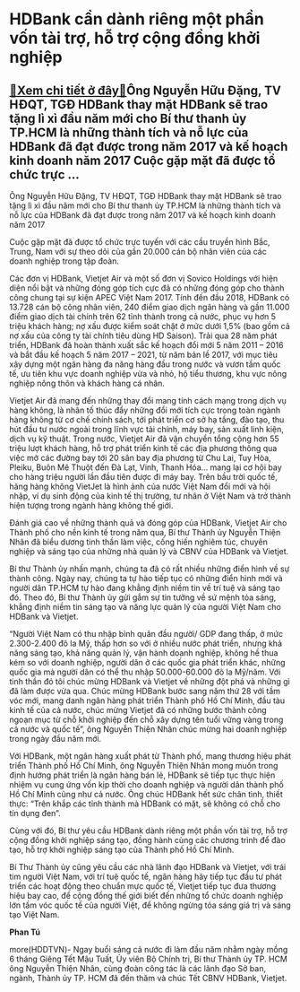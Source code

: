HDBank cần dành riêng một phần vốn tài trợ, hỗ trợ cộng đồng khởi nghiệp
========================================================================

[:gift:Xem chi tiết ở đây:gift:](https://hddtvn.com/hdbank-can-danh-rieng-mot-phan-von-tai-tro-ho-tro-cong-dong-khoi-nghiep/)Ông Nguyễn Hữu Đặng, TV HĐQT, TGĐ HDBank thay mặt HDBank sẽ trao tặng lì xì đầu năm mới cho Bí thư thanh ủy TP.HCM là những thành tích và nỗ lực của HDBank đã đạt được trong năm 2017 và kế hoạch kinh doanh năm 2017 Cuộc gặp mặt đã được tổ chức trực …
----------------------------------------------------------------------------------------------------------------------------------------------------------------------------------------------------------------------------------------------------------







 






 Ông Nguyễn Hữu Đặng, TV HĐQT, TGĐ HDBank thay mặt HDBank sẽ trao tặng lì xì đầu năm mới cho Bí thư thanh ủy TP.HCM là những thành tích và nỗ lực của HDBank đã đạt được trong năm 2017 và kế hoạch kinh doanh năm 2017 


Cuộc gặp mặt đã được tổ chức trực tuyến với các cầu truyền hình Bắc, Trung, Nam với sự theo dõi của gần 20.000 cán bộ nhân viên của các doanh nghiệp trong tập đoàn.


 Các đơn vị HDBank, Vietjet Air và một số đơn vị Sovico Holdings với hiện diện nổi bật và những đóng góp tích cực đã có những đóng góp cho thành công chung tại sự kiện APEC Việt Nam 2017. Tính đến đầu 2018, HDBank có 13.728 cán bộ công nhân viên, 240 điểm giao dịch ngân hàng và gần 11.000 điểm giao dịch tài chính trên 62 tỉnh thành trong cả nước, phục vụ hơn 5 triệu khách hàng; nợ xấu được kiểm soát chặt ở mức dưới 1,5% (bao gồm cả nợ xấu của công ty tài chính tiêu dùng HD Saison). Trải qua 28 năm phát triển, HDBank đã hoàn thành xuất sắc kế hoạch đổi mới 5 năm 2011 – 2016 và bắt đầu kế hoạch 5 năm 2017 – 2021, từ năm bản lề 2017, với mục tiêu xây dựng một ngân hàng đa năng hàng đầu trong nước và vươn tầm quốc tế, ưu tiên khu vực doanh nghiệp vừa và nhỏ, hộ tiểu thương, khu vực nông nghiệp nông thôn và khách hàng cá nhân.


 Vietjet Air đã mang đến những thay đổi mang tính cách mạng trong dịch vụ hàng không, là nhân tố thúc đẩy những đổi mới tích cực trong toàn ngành hàng không từ cơ chế chính sách, tới phát triển cơ sở hạ tầng, đào tạo, thu hút đầu tư nước ngoài trong lĩnh vực tài chính, máy bay, sản xuất linh kiện, dịch vụ kỹ thuật. Trong nước, Vietjet Air đã vận chuyển tổng cộng hơn 55 triệu lượt khách hàng, hỗ trợ phát triển kinh tế các địa phương thông qua việc mở các đường bay tới 20 sân bay địa phương từ Chu Lai, Tuy Hòa, Pleiku, Buôn Mê Thuột đến Đà Lạt, Vinh, Thanh Hóa… mang lại cơ hội bay cho hàng triệu người lần đầu tiên được đi máy bay. Trên bầu trời quốc tế, hãng hàng không VietJet là hình ảnh của nước Việt Nam đổi mới và hội nhập, ví dụ sinh động của kinh tế thị trường, tư nhân ở Việt Nam và trở thành hiện tượng trong ngành hàng không thế giới.


 Đánh giá cao về những thành quả và đóng góp của HDBank, Vietjet Air cho Thành phố cho nền kinh tế trong năm qua, Bí thư Thành ủy Nguyễn Thiện Nhân đã biểu dương tinh thần làm việc, cống hiến nghiêm túc, chuyên nghiệp và sáng tạo của những nhà quản lý và CBNV của HDBank và Vietjet.


 Bí thư Thành ủy nhấn mạnh, chúng ta đã có rất nhiều những điển hình về sự thành công. Ngày nay, chúng ta tự hào tiếp tục có những điển hình mới và người dân TP.HCM tự hào đang khẳng định niềm tin về trí tuệ và sáng tạo đó. Theo đó, Bí thư Thành ủy gửi gắm sự tin tưởng về sứ mệnh tỏa sáng, khẳng định niềm tin sáng tạo và năng lực quản lý của người Việt Nam cho HDBank và Vietjet.


 “Người Việt Nam có thu nhập bình quân đầu người/ GDP đang thấp, ở mức 2.300-2.400 đô la Mỹ, thấp hơn so với ở nhiều nước phát triển, nhưng khả năng sáng tạo, khả năng quản lý, vận hành doanh nghiệp, không hề thua kém so với doanh nghiệp, người dân ở các quốc gia phát triển khác, những quốc gia mà người dân có thể thu nhập 50.000-60.000 đô la Mỹ/năm. Với tinh thần đó tôi chúc mừng HDBank và Vietjet về những đột phá và những gì đã làm được vừa qua. Chúc mừng HDBank bước sang năm thứ 28 với tầm vóc mới, mang danh ngân hàng phát triển Thành phố Hồ Chí Minh, đầu tàu kinh tế của cả nước, chúc mừng Vietjet đã có những bước thành công ngoạn mục từ chỗ khởi nghiệp đến chỗ xây dựng tên tuổi vững vàng trong cả nước và quốc tế”, ông Nguyễn Thiện Nhân chúc mừng hai doanh nghiệp trong ngày đầu năm mới.


 Với HDBank, một ngân hàng xuất phát từ Thành phố, mang thương hiệu phát triển Thành phố Hồ Chí Minh, ông Nguyễn Thiện Nhân mong muốn trong định hướng phát triển là ngân hàng bán lẻ, HDBank sẽ tiếp tục thực hiện nhiệm vụ cung ứng vốn kịp thời cho doanh nghiệp và người dân thành phố Hồ Chí Minh cũng như cả nước. Ông chúc HDBank hết sức chân tình, thiết thực: “Trên khắp các tỉnh thành mà HDBank có mặt, sẽ không có chỗ cho tín dụng đen”.


 Cùng với đó, Bí thư yêu cầu HDBank dành riêng một phần vốn tài trợ, hỗ trợ cộng đồng khởi nghiệp sáng tạo, đồng hành cùng các chương trình để đào tạo, hỗ trợ khởi nghiệp sáng tạo của Thành phố Hồ Chí Minh.


 Bí Thư Thành ủy cũng yêu cầu các nhà lãnh đạo HDBank và Vietjet, với trái tim người Việt Nam, với trí tuệ quốc tế, ngân hàng hãy tiếp tục đầu tư phát triển các hoạt động theo chuẩn mực quốc tế, Vietjet tiếp tục đưa thương hiệu bay cao, để cộng đồng thế giới biết đến những tổ chức doanh nghiệp lớn tầm vóc quốc tế của người Việt, để không ngừng tỏa sáng giá trị và sáng tạo Việt Nam.






**Phan Tú**



more(HDDTVN)- Ngay buổi sáng cả nước đi làm đầu năm nhằm ngày mồng 6 tháng Giêng Tết Mậu Tuất, Ủy viên Bộ Chính trị, Bí thư Thành ủy TP. HCM ông Nguyễn Thiện Nhân, cùng đoàn công tác là các lãnh đạo Sở ban, ngành, Thành ủy TP. HCM đã đến thăm và chúc Tết CBNV HDBank, Vietjet.

